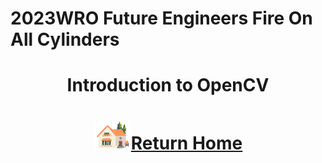  2023WRO Future Engineers Fire On All Cylinders  
=====
# <div align="center">Introduction to OpenCV</div> 

# <div align="center">![HOME](../../other/img/Home.png)[Return Home](../../)</div> 

